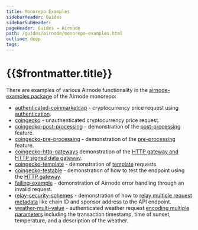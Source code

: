 ```yaml
---
title: Monorepo Examples
sidebarHeader: Guides
sidebarSubHeader:
pageHeader: Guides → Airnode
path: /guides/airnode/monorepo-examples.html
outline: deep
tags:
---
```


<PageHeader/>

<SearchHighlight/>

# {{$frontmatter.title}}

There are examples of various Airnode functionality in the
[airnode-examples package<ExternalLinkImage/>](https://github.com/api3dao/airnode/tree/v0.8/packages/airnode-examples)
of the Airnode monorepo:

- [authenticated-coinmarketcap<ExternalLinkImage/>](https://github.com/api3dao/airnode/blob/v0.8/packages/airnode-examples/integrations/authenticated-coinmarketcap) -
  cryptocurrency price request using
  [authentication](/reference/airnode/latest/understand/api-security.md#airnode-authentication-security-schemes).
- [coingecko<ExternalLinkImage/>](https://github.com/api3dao/airnode/blob/v0.8/packages/airnode-examples/integrations/coingecko) -
  unauthenticated cryptocurrency price request.
- [coingecko-post-processing<ExternalLinkImage/>](https://github.com/api3dao/airnode/tree/v0.8/packages/airnode-examples/integrations/coingecko-post-processing) -
  demonstration of the [post-processing](/reference/ois/latest/processing.md)
  feature.
- [coingecko-pre-processing](https://github.com/api3dao/airnode/tree/v0.8/packages/airnode-examples/integrations/coingecko-pre-processing) -
  demonstration of the [pre-processing](/reference/ois/latest/processing.md)
  feature.
- [coingecko-http-gateways<ExternalLinkImage/>](https://github.com/api3dao/airnode/tree/v0.11/packages/airnode-examples/integrations/coingecko-http-gateways)
  demonstration of the
  [HTTP gateway and HTTP signed data gateway](/reference/airnode/latest/understand/http-gateways.md).
- [coingecko-template<ExternalLinkImage/>](https://github.com/api3dao/airnode/tree/v0.8/packages/airnode-examples/integrations/coingecko-template) -
  demonstration of
  [template](/reference/airnode/latest/developers/using-templates.md) requests.
- [coingecko-testable<ExternalLinkImage/>](https://github.com/api3dao/airnode/tree/v0.8/packages/airnode-examples/integrations/coingecko-testable) -
  demonstration of how to test the endpoint using the
  [HTTP gateway](/reference/airnode/latest/understand/http-gateways.md).
- [failing-example<ExternalLinkImage/>](https://github.com/api3dao/airnode/tree/v0.8/packages/airnode-examples/integrations/failing-example) -
  demonstration of Airnode error handling through an invalid request.
- [relay-security-schemes<ExternalLinkImage/>](https://github.com/api3dao/airnode/tree/v0.8/packages/airnode-examples/integrations/relay-security-schemes) -
  demonstration of how to
  [relay multiple request metadata](/reference/airnode/latest/understand/api-security.md#relayed-meta-data-security-schemes)
  like chain ID and sponsor address to the API endpoint.
- [weather-multi-value<ExternalLinkImage/>](https://github.com/api3dao/airnode/tree/v0.8/packages/airnode-examples/integrations/weather-multi-value) -
  authenticated weather request
  [encoding multiple parameters](/reference/ois/latest/reserved-parameters.md#encoding-multiple-values)
  including the transaction timestamp, time of sunset, temperature, and a
  description of the weather.
